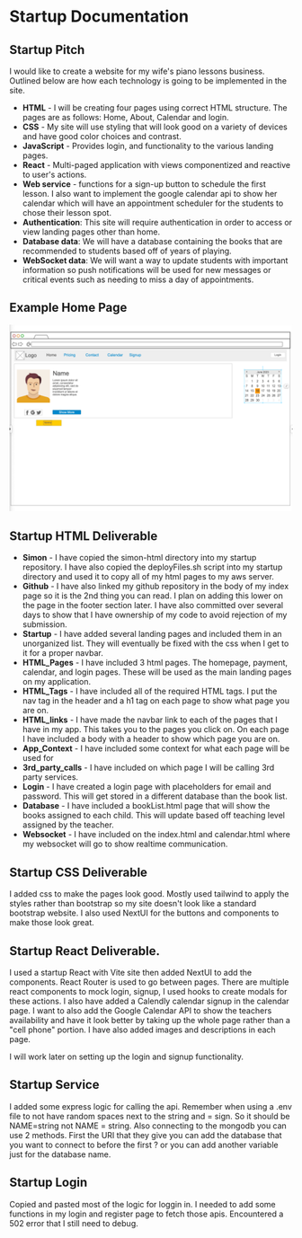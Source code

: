 # Startup Documentation

## Startup Pitch

I would like to create a website for my wife's piano lessons business. Outlined below are how each technology is going to be implemented in the site.

- **HTML** - I will be creating four pages using correct HTML structure. The pages are as follows: Home, About, Calendar and login.
- **CSS** - My site will use styling that will look good on a variety of devices and have good color choices and contrast.
- **JavaScript** - Provides login, and functionality to the various landing pages.
- **React** - Multi-paged application with views componentized and reactive to user's actions.
- **Web service** - functions for a sign-up button to schedule the first lesson. I also want to implement the google calendar api to show her calendar which will have an appointment scheduler for the students to chose their lesson spot.
- **Authentication**: This site will require authentication in order to access or view landing pages other than home.
- **Database data**: We will have a database containing the books that are recommended to students based off of years of playing.
- **WebSocket data**: We will want a way to update students with important information so push notifications will be used for new messages or critical events such as needing to miss a day of appointments.

## Example Home Page

![Home_page](https://github.com/jamisonorton/startup/blob/main/home_page.png)

## Startup HTML Deliverable

- **Simon** - I have copied the simon-html directory into my startup repository. I have also copied the deployFiles.sh script into my startup directory and used it to copy all of my html pages to my aws server.
- **Github** - I have also linked my github repository in the body of my index page so it is the 2nd thing you can read. I plan on adding this lower on the page in the footer section later. I have also committed over several days to show that I have ownership of my code to avoid rejection of my submission.
- **Startup** - I have added several landing pages and included them in an unorganized list. They will eventually be fixed with the css when I get to it for a proper navbar.
- **HTML_Pages** - I have included 3 html pages. The homepage, payment, calendar, and login pages. These will be used as the main landing pages on my application.
- **HTML_Tags** - I have included all of the required HTML tags. I put the nav tag in the header and a h1 tag on each page to show what page you are on.
- **HTML_links** - I have made the navbar link to each of the pages that I have in my app. This takes you to the pages you click on. On each page I have included a body with a header to show which page you are on.
- **App_Context** - I have included some context for what each page will be used for
- **3rd_party_calls** - I have included on which page I will be calling 3rd party services.
- **Login** - I have created a login page with placeholders for email and password. This will get stored in a different database than the book list.
- **Database** - I have included a bookList.html page that will show the books assigned to each child. This will update based off teaching level assigned by the teacher.
- **Websocket** - I have included on the index.html and calendar.html where my websocket will go to show realtime communication.

## Startup CSS Deliverable

I added css to make the pages look good. Mostly used tailwind to apply the styles rather than bootstrap so my site doesn't look like a standard bootstrap website. I also used NextUI for the buttons and components to make those look great.

## Startup React Deliverable.

I used a startup React with Vite site then added NextUI to add the components. React Router is used to go between pages. There are multiple react components to mock login, signup, I used hooks to create modals for these actions. I also have added a Calendly calendar signup in the calendar page. I want to also add the Google Calendar API to show the teachers availability and have it look better by taking up the whole page rather than a "cell phone" portion. I have also added images and descriptions in each page.

I will work later on setting up the login and signup functionality.

## Startup Service

I added some express logic for calling the api. Remember when using a .env file to not have random spaces next to the string and = sign. So it should be NAME=string not NAME = string. Also connecting to the mongodb you can use 2 methods. First the URI that they give you can add the database that you want to connect to before the first ? or you can add another variable just for the database name.

## Startup Login

Copied and pasted most of the logic for loggin in. I needed to add some functions in my login and register page to fetch those apis. Encountered a 502 error that I still need to debug.
